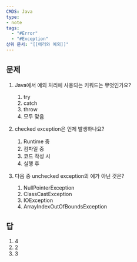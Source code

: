 ```yaml
---
CMDS: Java
type: 
- note
tags:
  - "#Error"
  - "#Exception"
상위 문서: "[[에러와 예외]]"
---
```

## 문제

1. Java에서 예외 처리에 사용되는 키워드는 무엇인가요?
	1. try
	2. catch
	3. throw
	4. 모두 맞음

2. checked exception은 언제 발생하나요?
	1. Runtime 중
	2. 컴파일 중
	3. 코드 작성 시
	4. 실행 후

3. 다음 중 unchecked exception의 예가 아닌 것은?
	1. NullPointerException
	2. ClassCastException
	3. IOException
	4. ArrayIndexOutOfBoundsException

## 답
1. 4
2. 2
3. 3
